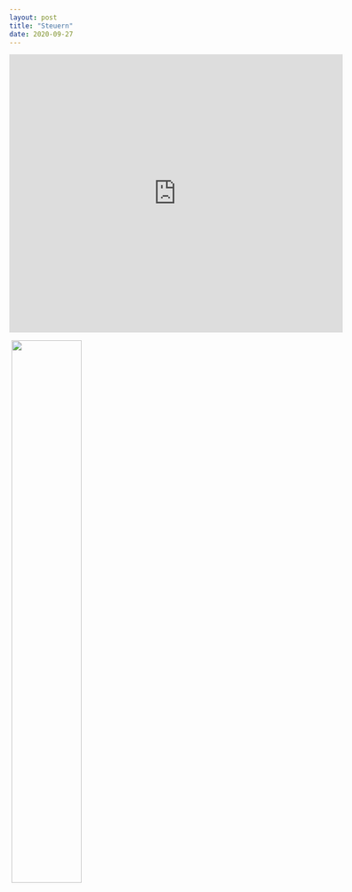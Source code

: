 ```yaml
---
layout: post
title: "Steuern"
date: 2020-09-27
---
```



 <embed src="https://banashri.github.io/pdfs/Steuern.pdf" width="600px" height="500px" />
       

<a href="../pdfs/Steuern.pdf" class="image fit"><img src="images/marr_pic.jpg" alt=""></a>
[<img src="https://img.youtube.com/vi/ilMQAW92N14/maxresdefault.jpg" width="50%">](https://youtu.be/ilMQAW92N14)
